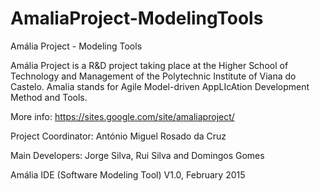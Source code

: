 # AmaliaProject-ModelingTools
Amália Project - Modeling Tools

Amália Project is a R&D project taking place at the
Higher School of Technology and Management of the
Polytechnic Institute of Viana do Castelo.
Amalia stands for Agile Model-driven AppLIcAtion Development Method and Tools.

More info: https://sites.google.com/site/amaliaproject/

Project Coordinator: António Miguel Rosado da Cruz

Main Developers: Jorge Silva, Rui Silva and Domingos Gomes

Amália IDE (Software Modeling Tool) V1.0, February 2015
